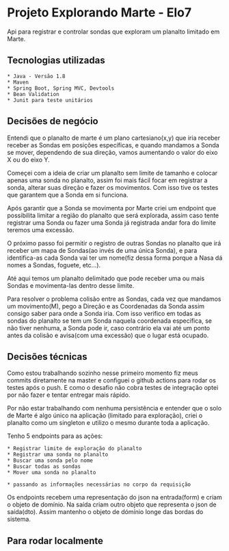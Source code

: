 # Projeto Explorando Marte - Elo7

Api para registrar e controlar sondas que exploram um planalto limitado em Marte.

## Tecnologias utilizadas

    * Java - Versão 1.8
    * Maven
    * Spring Boot, Spring MVC, Devtools
    * Bean Validation
    * Junit para teste unitários
    
## Decisões de negócio

Entendi que o planalto de marte é um plano cartesiano(x,y) que iria receber receber as Sondas em posições específicas, 
e quando mandamos a Sonda se mover, dependendo de sua direção, vamos aumentando o valor do eixo X ou do eixo Y.

Começei com a ideia de criar um planalto sem limite de tamanho e colocar apenas uma sonda no planalto, 
assim foi mais fácil focar em registrar a sonda, alterar suas direção e fazer os movimentos. 
Com isso tive os testes que garantem que a Sonda em si funciona.

Após garantir que a Sonda se movimenta por Marte criei um endpoint que possibilita limitar a região do planalto que 
será explorada, assim caso tente registrar uma Sonda ou fazer uma Sonda já registrada andar fora do limite teremos 
uma excessão.

O próximo passo foi permitir o registro de outras Sondas no planalto que irá receber um mapa de
Sondas(ao invés de uma única Sonda), e para identifica-as cada Sonda vai ter um nome(fiz dessa forma porque a Nasa dá nomes a
Sondas, foguete, etc...).

Até aqui temos um planalto delimitado que pode receber uma ou mais Sondas e movimenta-las dentro desse limite. 

Para resolver o problema colisão entre as Sondas, cada vez que mandamos um movimento(M), pego a Direção e as Coordenadas 
da Sonda assim consigo saber para onde a Sonda iria. Com isso verifico em todas as sondas do planalto se tem um Sonda naquela 
coordenada específica, se não tiver nenhuma, a Sonda pode ir, caso contrário ela vai até um ponto antes da colisão e avisa(com uma excessão) 
que o lugar está ocupado. 

## Decisões técnicas

Como estou trabalhando sozinho nesse primeiro momento fiz meus commits diretamente na master e configuei o github actions 
para rodar os testes após o push. E como o desafio não cobra testes de integração optei por não fazer e tentar entregar mais rápido.

Por não estar trabalhando com nenhuma persistência e entender que o solo de Marte é algo único na aplicação
(limitado para exploração), criei o planalto como um singleton e utilizo o mesmo durante toda a aplicação.  

Tenho 5 endpoints para as ações:
    
    * Registrar limite de exploração do planalto
    * Registrar uma sonda no planalto
    * Buscar uma sonda pelo nome
    * Buscar todas as sondas
    * Mover uma sonda no planalto
    
    * passando as informações necessárias no corpo da requisição

Os endpoints recebem uma representação do json na entrada(form) e criam o objeto de domínio.
Na saída criam outro objeto que representa o json de saída(dto).
Assim mantenho o objeto de dómínio longe das bordas do sistema.


## Para rodar localmente











